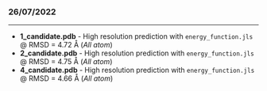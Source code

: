 ### 26/07/2022
---
* **1_candidate.pdb** - High resolution prediction with `energy_function.jls` @ RMSD = 4.72 Å (_All atom_)
* **2_candidate.pdb** - High resolution prediction with `energy_function.jls` @ RMSD = 4.75 Å (_All atom_)
* **4_candidate.pdb** - High resolution prediction with `energy_function.jls` @ RMSD = 4.66 Å (_All atom_)